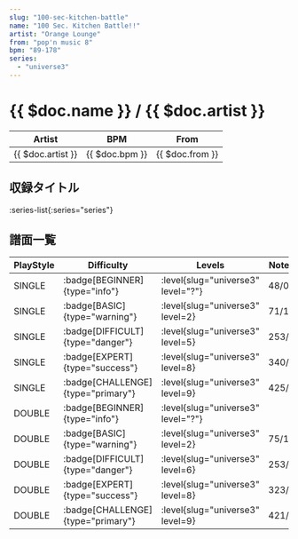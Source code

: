 ```yaml
---
slug: "100-sec-kitchen-battle"
name: "100 Sec. Kitchen Battle!!"
artist: "Orange Lounge"
from: "pop'n music 8"
bpm: "89-178"
series:
  - "universe3"
---
```


# {{ $doc.name }} / {{ $doc.artist }}

|Artist|BPM|From|
|------|---|----|
|{{ $doc.artist }}|{{ $doc.bpm }}|{{ $doc.from }}|

## 収録タイトル

:series-list{:series="series"}

## 譜面一覧

|PlayStyle|Difficulty|Levels|Notes|Movie|
|---------|----------|------|-----|-----|
|SINGLE| :badge[BEGINNER]{type="info"}|<div class="field is-grouped is-grouped-multiline"> :level{slug="universe3" level="?"}</div>|48/0||
|SINGLE| :badge[BASIC]{type="warning"}|<div class="field is-grouped is-grouped-multiline"> :level{slug="universe3" level=2}</div>|71/1||
|SINGLE| :badge[DIFFICULT]{type="danger"}|<div class="field is-grouped is-grouped-multiline"> :level{slug="universe3" level=5}</div>|253/1||
|SINGLE| :badge[EXPERT]{type="success"}|<div class="field is-grouped is-grouped-multiline"> :level{slug="universe3" level=8}</div>|340/2||
|SINGLE| :badge[CHALLENGE]{type="primary"}|<div class="field is-grouped is-grouped-multiline"> :level{slug="universe3" level=9}</div>|425/4||
|DOUBLE| :badge[BEGINNER]{type="info"}|<div class="field is-grouped is-grouped-multiline"> :level{slug="universe3" level="?"}</div>|||
|DOUBLE| :badge[BASIC]{type="warning"}|<div class="field is-grouped is-grouped-multiline"> :level{slug="universe3" level=2}</div>|75/1||
|DOUBLE| :badge[DIFFICULT]{type="danger"}|<div class="field is-grouped is-grouped-multiline"> :level{slug="universe3" level=6}</div>|253/1||
|DOUBLE| :badge[EXPERT]{type="success"}|<div class="field is-grouped is-grouped-multiline"> :level{slug="universe3" level=8}</div>|323/3||
|DOUBLE| :badge[CHALLENGE]{type="primary"}|<div class="field is-grouped is-grouped-multiline"> :level{slug="universe3" level=9}</div>|421/4||
